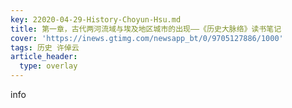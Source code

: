 ```yaml
---
key: 22020-04-29-History-Choyun-Hsu.md
title: 第一章，古代两河流域与埃及地区城市的出现——《历史大脉络》读书笔记
cover: 'https://inews.gtimg.com/newsapp_bt/0/9705127886/1000'
tags: 历史 许倬云
article_header:
  type: overlay
---
```


info
